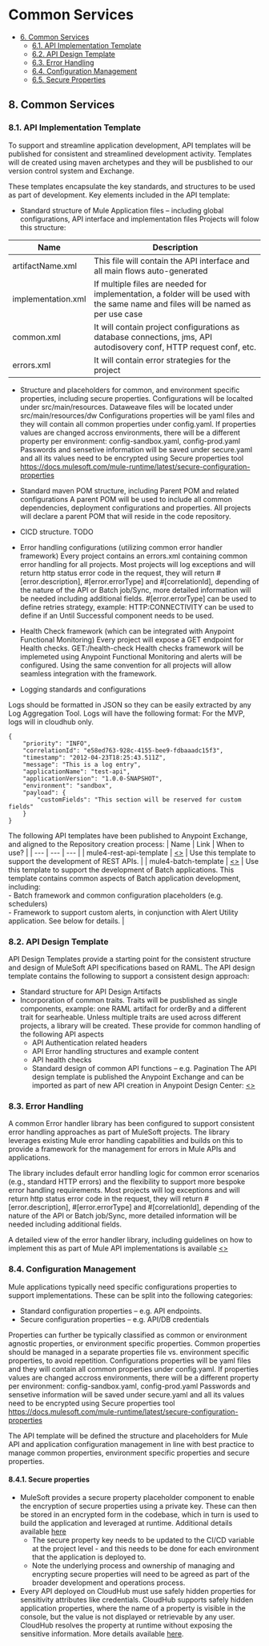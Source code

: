 # Common Services

- [6. Common Services](#common-services)
    - [6.1. API Implementation Template](#api-implementation-template)
    - [6.2. API Design Template](#api-design-template)
    - [6.3. Error Handling](#error-handling)
    - [6.4. Configuration Management](#configuration-management)
    - [6.5. Secure Properties](#secure-properties)

## 8. Common Services
<Provide details of common services that will be configured to standardize and streamline Mule application development and delivery>

### 8.1. API Implementation Template
To support and streamline application development, API templates will be published for consistent and streamlined development activity. Templates will de created using maven archetypes and they will be pusblished to our version control system and Exchange.

These templates encapsulate the key standards, and structures to be used as part of development. Key elements included in the API template:
- Standard structure of Mule Application files – including global configurations, API interface and implementation files
Projects will folow this structure:

| Name | Description |
| --- | --- |
| artifactName.xml | This file will contain the API interface and all main flows auto-generated |
| implementation.xml| If multiple files are needed for implementation, a folder will be used with the same name and files will be named as per use case|
| common.xml | It will contain project configurations as database connections, jms, API autodisovery conf, HTTP request conf, etc. |
| errors.xml | It will contain error strategies for the project|


- Structure and placeholders for common, and environment specific properties, including secure properties.
Configurations will be localted under src/main/resources.
Dataweave files will be located under src/main/resources/dw
Configurations properties will be yaml files and they will contain all common properties under config.yaml. If properties values are changed accross environments, there will be a different property per environment: config-sandbox.yaml, config-prod.yaml
Passwords and sensetive information will be saved under secure.yaml and all its values need to be encrypted using Secure properties tool
https://docs.mulesoft.com/mule-runtime/latest/secure-configuration-properties

- Standard maven POM structure, including Parent POM and related configurations
A parent POM will be used to include all common dependencies, deployment configurations and properties. All projects will declare a parent POM that will reside in the code repository.
- CICD structure.
TODO
- Error handling configurations (utilizing common error handler framework)
Every project contains an errors.xml containing common error handling for all projects. Most projects will log exceptions and will return http status error code in the request, they will return #[error.description], #[error.errorType] and #[correlationId], depending of the nature of the API or Batch job/Sync, more detailed information will be needed including additional fields. #[error.errorType] can be used to define retries strategy, example: HTTP:CONNECTIVITY can be used to define if an Until Successful component needs to be used.

- Health Check framework (which can be integrated with Anypoint Functional Monitoring)
Every project will expose a GET endpoint for Health checks.
GET:/health-check
Health checks framework will be implemeted using Anypoint Functional Monitoring and alerts will be configured. Using the same convention for all projects will allow seamless integration with the framework.

- Logging standards and configurations

Logs should be formatted in JSON so they can be easily extracted by any Log Aggregation Tool. Logs will have the following format:
For the MVP, logs will in cloudhub only.
```
{
    "priority": "INFO",
    "correlationId": "e58ed763-928c-4155-bee9-fdbaaadc15f3",
    "timestamp": "2012-04-23T18:25:43.511Z",
    "message": "This is a log entry",
    "applicationName": "test-api",
    "applicationVersion": "1.0.0-SNAPSHOT",
    "environment": "sandbox",
    "payload": {
        "customFields": "This section will be reserved for custom fields"
    }
}
```


The following API templates have been published to Anypoint Exchange, and aligned to the Repository creation process: 
| Name | Link | When to use? |
| --- | --- | --- |
| mule4-rest-api-template | [<<LINK>>](link) | Use this template to support the development of REST APIs. |
| mule4-batch-template | [<<LINK>>](link) | Use this template to support the development of Batch applications. This template contains common aspects of Batch application development, including: <br> - Batch framework and common configuration placeholders (e.g. schedulers) <br> - Framework to support custom alerts, in conjunction with Alert Utility application. See below for details. |

### 8.2. API Design Template
API Design Templates provide a starting point for the consistent structure and design of MuleSoft API specifications based on RAML. The API design template contains the following to support a consistent design approach: 
- Standard structure for API Design Artifacts
- Incorporation of common traits. Traits will be pusblished as single components, example: one RAML artifact for orderBy and a different trait for searheable. Unless multiple traits are used across different projects, a library will be created.  These provide for common handling of the following API aspects
    - API Authentication related headers
    - API Error handling structures and example content
    - API health checks
    - Standard design of common API functions – e.g. Pagination
The API design template is published the Anypoint Exchange and can be imported as part of new API creation in Anypoint Design Center: [<<LINK TO API DESIGN TEMPLATE>>](link)

### 8.3. Error Handling
A common Error handler library has been configured to support consistent error handling approaches as part of MuleSoft projects. The library leverages existing Mule error handling capabilities and builds on this to provide a framework for the management for errors in Mule APIs and applications. 

The library includes default error handling logic for common error scenarios (e.g., standard HTTP errors) and the flexibility to support more bespoke error handling requirements. Most projects will log exceptions and will return http status error code in the request, they will return #[error.description], #[error.errorType] and #[correlationId], depending of the nature of the API or Batch job/Sync, more detailed information will be needed including additional fields.

A detailed view of the error handler library, including guidelines on how to implement this as part of Mule API implementations is available [<<HERE>>](link)

### 8.4. Configuration Management
Mule applications typically need specific configurations properties to support implementations. These can be split into the following categories:
- Standard configuration properties – e.g. API endpoints. 
- Secure configuration properties – e.g. API/DB credentials

Properties can further be typically classified as common or environment agnostic properties, or environment specific properties. Common properties should be managed in a separate properties file vs. environment specific properties, to avoid repetition.
Configurations properties will be yaml files and they will contain all common properties under config.yaml. If properties values are changed accross environments, there will be a different property per environment: config-sandbox.yaml, config-prod.yaml
Passwords and sensetive information will be saved under secure.yaml and all its values need to be encrypted using Secure properties tool
https://docs.mulesoft.com/mule-runtime/latest/secure-configuration-properties

The API template will be defined the structure and placeholders for Mule API and application configuration management in line with best practice to manage common properties, environment specific properties and secure properties. 

#### 8.4.1. Secure properties
- MuleSoft provides a secure property placeholder component to enable the encryption of secure properties using a private key. These can then be stored in an encrypted form in the codebase, which in turn is used to build the application and leveraged at runtime. Additional details available [here](link)
    - The secure property key needs to be updated to the CI/CD variable at the project level - and this needs to be done for each environment that the application is deployed to.
    - Note the underlying process and ownership of managing and encrypting secure properties will need to be agreed as part of the broader development and operations process. 
- Every API deployed on CloudHub must use safely hidden properties for sensitivity attributes like credentials. CloudHub supports safely hidden application properties, where the name of a property is visible in the console, but the value is not displayed or retrievable by any user. CloudHub resolves the property at runtime without exposing the sensitive information. More details available [here](link).
